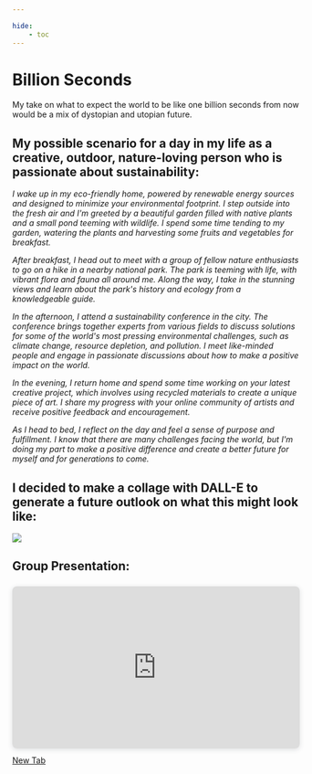 ```yaml
---

hide:
    - toc
---
```


# **Billion Seconds**

My take on what to expect the world to be like one billion seconds from now would be a mix of dystopian and utopian future.

<h2>My possible scenario for a day in my life as a creative, outdoor, nature-loving person who is passionate about sustainability:</h2>

<i>I wake up in my eco-friendly home, powered by renewable energy sources and designed to minimize your environmental footprint. I step outside into the fresh air and I'm greeted by a beautiful garden filled with native plants and a small pond teeming with wildlife. I spend some time tending to my garden, watering the plants and harvesting some fruits and vegetables for breakfast.

After breakfast, I head out to meet with a group of fellow nature enthusiasts to go on a hike in a nearby national park. The park is teeming with life, with vibrant flora and fauna all around me. Along the way, I take in the stunning views and learn about the park's history and ecology from a knowledgeable guide.

In the afternoon, I attend a sustainability conference in the city. The conference brings together experts from various fields to discuss solutions for some of the world's most pressing environmental challenges, such as climate change, resource depletion, and pollution. I meet like-minded people and engage in passionate discussions about how to make a positive impact on the world.

In the evening, I return home and spend some time working on your latest creative project, which involves using recycled materials to create a unique piece of art. I share my progress with your online community of artists and receive positive feedback and encouragement.

As I head to bed, I reflect on the day and feel a sense of purpose and fulfillment. I know that there are many challenges facing the world, but I'm doing my part to make a positive difference and create a better future for myself and for generations to come.</i>

<h2>I decided to make a collage with DALL-E to generate a future outlook on what this might look like:</h2>

![](Future_scenario.JPEG)

<h2>Group Presentation:</h2>

<div style="position: relative; width: 100%; height: 0; padding-top: 56.2500%;
 padding-bottom: 0; box-shadow: 0 2px 8px 0 rgba(63,69,81,0.16); margin-top: 1.6em; margin-bottom: 0.9em; overflow: hidden;
 border-radius: 8px; will-change: transform;">
  <iframe loading="lazy" style="position: absolute; width: 100%; height: 100%; top: 0; left: 0; border: none; padding: 0;margin: 0;"
    src="https:&#x2F;&#x2F;www.canva.com&#x2F;design&#x2F;DAFcuq3X8PY&#x2F;view?embed" allowfullscreen="allowfullscreen" allow="fullscreen">
  </iframe>
</div>
<a href="https:&#x2F;&#x2F;www.canva.com&#x2F;design&#x2F;DAFcuq3X8PY&#x2F;view?utm_content=DAFcuq3X8PY&amp;utm_campaign=designshare&amp;utm_medium=embeds&amp;utm_source=link" target="_blank" rel="noopener">New Tab</a>
